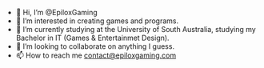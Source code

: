 - 👋 Hi, I’m @EpiloxGaming
- 👀 I’m interested in creating games and programs.
- 🌱 I’m currently studying at the University of South Australia, studying my Bachelor in IT (Games & Entertainmet Design).
- 💞️ I’m looking to collaborate on anything I guess.
- 📫 How to reach me contact@epiloxgaming.com

<!---
EpiloxGaming/EpiloxGaming is a ✨ special ✨ repository because its `README.md` (this file) appears on your GitHub profile.
You can click the Preview link to take a look at your changes.
--->
